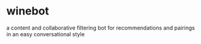 # winebot
a content and collaborative filtering bot for recommendations and pairings in an easy conversational style
